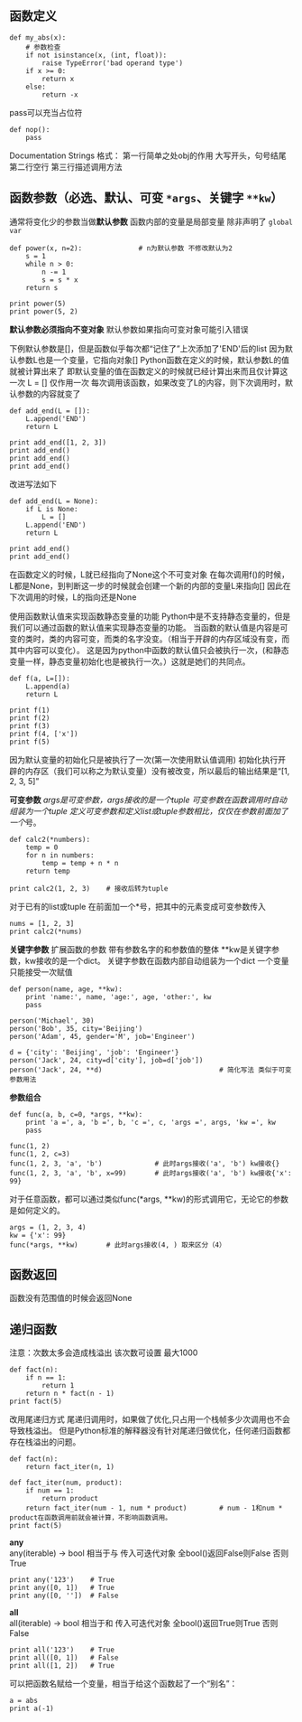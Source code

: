 函数定义
----

    def my_abs(x):
        # 参数检查
        if not isinstance(x, (int, float)):
            raise TypeError('bad operand type')
        if x >= 0:
            return x
        else:
            return -x


pass可以充当占位符

    def nop():
        pass

Documentation Strings
格式：
第一行简单之处obj的作用 大写开头，句号结尾
第二行空行
第三行描述调用方法

函数参数（必选、默认、可变 `*args`、关键字 `**kw`）
-----------------------------
通常将变化少的参数当做**默认参数**
函数内部的变量是局部变量 除非声明了 `global var`

    def power(x, n=2):              # n为默认参数 不修改默认为2
        s = 1
        while n > 0:
            n -= 1
            s = s * x
        return s
    
    print power(5)
    print power(5, 2)


**默认参数必须指向不变对象**
默认参数如果指向可变对象可能引入错误

下例默认参数是[]，但是函数似乎每次都“记住了”上次添加了'END'后的list
因为默认参数L也是一个变量，它指向对象[] Python函数在定义的时候，默认参数L的值就被计算出来了
即默认变量的值在函数定义的时候就已经计算出来而且仅计算这一次 L = [] 仅作用一次
每次调用该函数，如果改变了L的内容，则下次调用时，默认参数的内容就变了

    def add_end(L = []):
        L.append('END')
        return L
    
    print add_end([1, 2, 3])
    print add_end()
    print add_end()
    print add_end()


改进写法如下

    def add_end(L = None):
        if L is None:
            L = []
        L.append('END')
        return L

    print add_end()
    print add_end()

在函数定义的时候，L就已经指向了None这个不可变对象
在每次调用f()的时候，L都是None，到判断这一步的时候就会创建一个新的内部的变量L来指向[]
因此在下次调用的时候，L的指向还是None

使用函数默认值来实现函数静态变量的功能
Python中是不支持静态变量的，但是我们可以通过函数的默认值来实现静态变量的功能。
当函数的默认值是内容是可变的类时，类的内容可变，而类的名字没变。（相当于开辟的内存区域没有变，而其中内容可以变化）。
这是因为python中函数的默认值只会被执行一次，(和静态变量一样，静态变量初始化也是被执行一次。）这就是她们的共同点。

    def f(a, L=[]):
        L.append(a)
        return L
    
    print f(1)
    print f(2)
    print f(3)
    print f(4, ['x'])
    print f(5)
因为默认变量的初始化只是被执行了一次(第一次使用默认值调用)
初始化执行开辟的内存区（我们可以称之为默认变量）没有被改变，所以最后的输出结果是“[1, 2, 3, 5]”


**可变参数**
*args是可变参数，args接收的是一个tuple 可变参数在函数调用时自动组装为一个tuple
定义可变参数和定义list或tuple参数相比，仅仅在参数前面加了一个*号。

    def calc2(*numbers):
        temp = 0
        for n in numbers:
            temp = temp + n * n
        return temp
    
    print calc2(1, 2, 3)    # 接收后转为tuple

对于已有的list或tuple 在前面加一个*号，把其中的元素变成可变参数传入

    nums = [1, 2, 3]
    print calc2(*nums)


**关键字参数**
扩展函数的参数 带有参数名字的和参数值的整体
**kw是关键字参数，kw接收的是一个dict。
关键字参数在函数内部自动组装为一个dict
一个变量只能接受一次赋值

    def person(name, age, **kw):
        print 'name:', name, 'age:', age, 'other:', kw
        pass
    
    person('Michael', 30)
    person('Bob', 35, city='Beijing')
    person('Adam', 45, gender='M', job='Engineer')
    
    d = {'city': 'Beijing', 'job': 'Engineer'}
    person('Jack', 24, city=d['city'], job=d['job'])
    person('Jack', 24, **d)                             # 简化写法 类似于可变参数用法


**参数组合**

    def func(a, b, c=0, *args, **kw):
        print 'a =', a, 'b =', b, 'c =', c, 'args =', args, 'kw =', kw
        pass
    
    func(1, 2)
    func(1, 2, c=3)
    func(1, 2, 3, 'a', 'b')             # 此时args接收('a', 'b') kw接收{}
    func(1, 2, 3, 'a', 'b', x=99)       # 此时args接收('a', 'b') kw接收{'x': 99}

对于任意函数，都可以通过类似func(*args, **kw)的形式调用它，无论它的参数是如何定义的。

    args = (1, 2, 3, 4)
    kw = {'x': 99}
    func(*args, **kw)       # 此时args接收(4, ) 取来区分（4）

函数返回
----
函数没有范围值的时候会返回None


递归函数
----
注意：次数太多会造成栈溢出 该次数可设置 最大1000

    def fact(n):
        if n == 1:
            return 1
        return n * fact(n - 1)
    print fact(5)


改用尾递归方式 
尾递归调用时，如果做了优化,只占用一个栈帧多少次调用也不会导致栈溢出。
但是Python标准的解释器没有针对尾递归做优化，任何递归函数都存在栈溢出的问题。

    def fact(n):
        return fact_iter(n, 1)
    
    def fact_iter(num, product):
        if num == 1:
            return product
        return fact_iter(num - 1, num * product)        # num - 1和num * product在函数调用前就会被计算，不影响函数调用。
    print fact(5)

**any**   
any(iterable) -> bool
相当于与 传入可迭代对象 全bool()返回False则False 否则True

    print any('123')    # True
    print any([0, 1])   # True
    print any([0, ''])  # False


**all**   
all(iterable) -> bool
相当于和 传入可迭代对象 全bool()返回True则True 否则False

    print all('123')    # True
    print all([0, 1])   # False
    print all([1, 2])   # True

可以把函数名赋给一个变量，相当于给这个函数起了一个“别名”：

    a = abs
    print a(-1)
    
